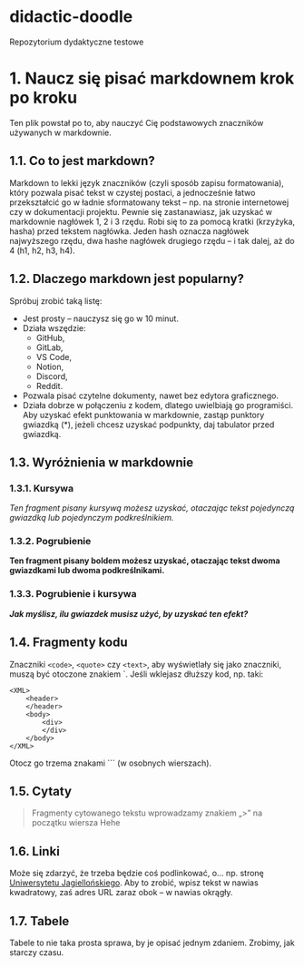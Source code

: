 # didactic-doodle
Repozytorium dydaktyczne testowe

# 1.	Naucz się pisać markdownem krok po kroku
Ten plik powstał po to, aby nauczyć Cię podstawowych znaczników używanych w markdownie. 
## 1.1.	Co to jest markdown?
Markdown to lekki język znaczników (czyli sposób zapisu formatowania), który pozwala pisać tekst w czystej postaci, a jednocześnie łatwo przekształcić go w ładnie sformatowany tekst – np. na stronie internetowej czy w dokumentacji projektu.
Pewnie się zastanawiasz, jak uzyskać w markdownie nagłówek 1, 2 i 3 rzędu. Robi się to za pomocą kratki (krzyżyka, hasha) przed tekstem nagłówka. Jeden hash oznacza nagłówek najwyższego rzędu, dwa hashe nagłówek drugiego rzędu – i tak dalej, aż do 4 (h1, h2, h3, h4). 
## 1.2.	Dlaczego markdown jest popularny?
Spróbuj zrobić taką listę:
* Jest prosty – nauczysz się go w 10 minut.
*	Działa wszędzie: 
    * GitHub, 
    * GitLab, 
    * VS Code, 
    * Notion, 
    * Discord, 
    * Reddit.
* Pozwala pisać czytelne dokumenty, nawet bez edytora graficznego.
* Działa dobrze w połączeniu z kodem, dlatego uwielbiają go programiści.
Aby uzyskać efekt punktowania w markdownie, zastąp punktory gwiazdką (*), jeżeli chcesz uzyskać podpunkty, daj tabulator przed gwiazdką.
## 1.3.	Wyróżnienia w markdownie
### 1.3.1.	Kursywa
*Ten fragment pisany kursywą możesz uzyskać, otaczając tekst pojedynczą gwiazdką lub pojedynczym podkreślnikiem.*

### 1.3.2.	Pogrubienie
**Ten fragment pisany boldem możesz uzyskać, otaczając tekst dwoma gwiazdkami lub dwoma podkreślnikami.**
### 1.3.3.	Pogrubienie i kursywa
***Jak myślisz, ilu gwiazdek musisz użyć, by uzyskać ten efekt?***
## 1.4.	Fragmenty kodu
Znaczniki `<code>`, `<quote>` czy `<text>`, aby wyświetlały się jako znaczniki, muszą być otoczone znakiem `. 
Jeśli wklejasz dłuższy kod, np. taki:
```
<XML>
	<header>
	</header>
	<body>
		<div>
		</div>
	</body>
</XML>
```
Otocz go trzema znakami ``` (w osobnych wierszach).

## 1.5.	Cytaty
> Fragmenty cytowanego tekstu wprowadzamy znakiem „>” na początku wiersza
> Hehe

## 1.6.	Linki
Może się zdarzyć, że trzeba będzie coś podlinkować, o… np. stronę [Uniwersytetu Jagiellońskiego](https://www.uj.edu.pl). Aby to zrobić, wpisz tekst w nawias kwadratowy, zaś adres URL zaraz obok – w nawias okrągły. 
## 1.7.	Tabele
Tabele to nie taka prosta sprawa, by je opisać jednym zdaniem. Zrobimy, jak starczy czasu. 

